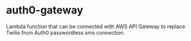 # auth0-gateway
Lambda function that can be connected with AWS API Gateway to replace Twilio from Auth0 passwordless sms connection.
